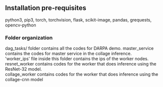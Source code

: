 ## Installation pre-requisites
python3, pip3, torch, torchvision, flask, scikit-image, pandas, grequests, opencv-python 

### Folder organization
dag_tasks/ folder contains all the codes for DARPA demo.
master_service contains the codes for master service in the collage inference.  
'worker_ips' file inside this folder contains the ips of the worker nodes.  
resnet_worker contains codes for the worker that does inference using the ResNet-32 model.  
collage_worker contains codes for the worker that does inference using the collage-cnn model
